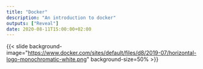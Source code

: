```yaml
---
title: "Docker"
description: "An introduction to docker"
outputs: ["Reveal"]
date: 2020-08-11T15:00:00+02:00
---
```


{{< slide background-image="https://www.docker.com/sites/default/files/d8/2019-07/horizontal-logo-monochromatic-white.png" background-size=50% >}}


